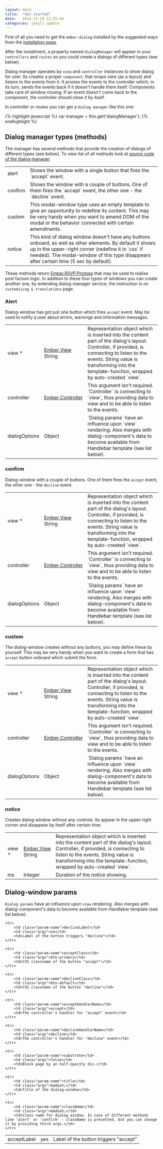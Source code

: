 ```yaml
---
layout: main
title:  "Get started"
date:   2014-12-24 12:25:40
categories: jekyll update
---
```


First of all you need to get the `ember-dialog` installed by the suggested ways from the <a href="./installation.html">installation page</a>.

After the installment, a property named `dialogManager` will appear in your `controllers` and `routes` so you could create a dialogs of different types (see below).

Dialog manager operates by `view` and `controller` instances to show dialog for user. Its creates a proper `component`, that wraps view (as a layout) and listens to the events from it. It proxies the events to the controller which, in its turn, sends the events back if it doesn't handle them itself. Components take care of window closing. If an event doesn't come back to the component, the controller should close it by itself.

In controller or routes you can get a `dialog manager` like this one:

{% highlight javascript %}
var manager = this.get('dialogManager');
{% endhighlight %}


## Dialog manager types (methods)

The manager has several methods that provide the creation of dialogs of different types (see below). To view list of all methods look at <a href="https://github.com/wheely/ember-dialog/blob/master/app/services/dialog-manager.js">source code of the dialog-manager</a>.

<table class="table methods">
    <tr><td class="param-name">alert</td><td>Shows the window with a single button that fires the `accept` event.</td></tr>
    <tr><td class="param-name">confirm</td><td>Shows the window with a couple of buttons. One of them fires the `accept` event, the other one - the `decline` event.</td></tr>
    <tr><td class="param-name">custom</td><td>This modal-window type uses an empty template to give an opportunity to redefine its content. This may be very handy when you want to amend DOM of the modal or the behavior connected with certain amendments.</td></tr>
    <tr><td class="param-name">notice</td><td>This kind of dialog window doesn't have any buttons onboard, as well as other elements. By default it shows up in the upper-right corner (redefine it in `css` if needed). The modal-window of this type disappears after certain time (5 sec by default).</td></tr>
</table>

These methods return <a href="http://emberjs.com/api/classes/RSVP.Promise.html">Ember.RSVP.Promise</a> that may be used to realise post factum logic. In addition to these four types of windows you can create another one, by extending dialog-manager service, the instruction is on `customising & translations` page.


### Alert

Dialog-window has got just one button which fires `accept` event. May be used to notify a user about errors, warnings and information messages.

<table class="table arguments">
    <tr>
        <td class="param-name">view *</td>
        <td class="args">
            <div><a href="http://emberjs.com/api/classes/Ember.View.html">Ember.View</a></div>
            <div>String</div>
        </td>
        <td>
            Representation object which is inserted into the content part of the dialog's layout. Controller, if provided, is connecting to listen to the events. String value is transforming into the template-function, wrapped by auto-created `view`.
        </td>
    </tr>
    <tr>
        <td class="param-name">controller</td>
        <td class="args">
            <div><a href="http://emberjs.com/api/classes/Ember.Controller.html">Ember.Controller</a></div>
        </td>
        <td>
            This argument isn't required. `Controller` is connecting to `view`, thus providing data to view and to be able to listen to the events.
        </td>
    </tr>
    <tr>
        <td class="param-name">dialogOptions</td>
        <td class="args">
            <div>Object</div>
        </td>
        <td>
            `Dialog params` have an influence upon `view` rendering. Also merges with dialog-component's data to become available from Handlebar template (see list below).
        </td>
    </tr>
</table>

### confirm

Dialog-window with a couple of buttons. One of them fires the `accept` event, the other one - the `decline` event.

<table class="table arguments">
    <tr>
        <td class="param-name">view *</td>
        <td class="args">
            <div><a href="http://emberjs.com/api/classes/Ember.View.html">Ember.View</a></div>
            <div>String</div>
        </td>
        <td>
            Representation object which is inserted into the content part of the dialog's layout. Controller, if provided, is connecting to listen to the events. String value is transforming into the template-function, wrapped by auto-created `view`.
        </td>
    </tr>
    <tr>
        <td class="param-name">controller</td>
        <td class="args">
            <div><a href="http://emberjs.com/api/classes/Ember.Controller.html">Ember.Controller</a></div>
        </td>
        <td>
            This argument isn't required. `Controller` is connecting to `view`, thus providing data to view and to be able to listen to the events.
        </td>
    </tr>
    <tr>
        <td class="param-name">dialogOptions</td>
        <td class="args">
            <div>Object</div>
        </td>
        <td>
            `Dialog params` have an influence upon `view` rendering. Also merges with dialog-component's data to become available from Handlebar template (see list below).
        </td>
    </tr>
</table>

### custom

The dialog-window creates without any buttons, you may define these by yourself. This may be very handy when you want to create a form that has `accept` button onboard which submit the form.

<table class="table arguments">
    <tr>
        <td class="param-name">view *</td>
        <td class="args">
            <div><a href="http://emberjs.com/api/classes/Ember.View.html">Ember.View</a></div>
            <div>String</div>
        </td>
        <td>
            Representation object which is inserted into the content part of the dialog's layout. Controller, if provided, is connecting to listen to the events. String value is transforming into the template-function, wrapped by auto-created `view`.
        </td>
    </tr>
    <tr>
        <td class="param-name">controller</td>
        <td class="args">
            <div><a href="http://emberjs.com/api/classes/Ember.Controller.html">Ember.Controller</a></div>
        </td>
        <td>
            This argument isn't required. `Controller` is connecting to `view`, thus providing data to view and to be able to listen to the events.
        </td>
    </tr>
    <tr>
        <td class="param-name">dialogOptions</td>
        <td class="args">
            <div>Object</div>
        </td>
        <td>
            `Dialog params` have an influence upon `view` rendering. Also merges with dialog-component's data to become available from Handlebar template (see list below).
        </td>
    </tr>
</table>

### notice

Creates dialog window without any controls. Its appear in the upper-right corner and disappear by itself after certain time.

<table class="table arguments">
    <tr>
        <td class="param-name">view *</td>
        <td class="args">
            <div><a href="http://emberjs.com/api/classes/Ember.View.html">Ember.View</a></div>
            <div>String</div>
        </td>
        <td>
            Representation object which is inserted into the content part of the dialog's layout. Controller, if provided, is connecting to listen to the events. String value is transforming into the template-function, wrapped by auto-created `view`.
        </td>
    </tr>
    <tr>
        <td class="param-name">ms</td>
        <td class="args">Integer</td>
        <td>
            Duration of the notice showing.
        </td>
    </tr>
</table>

## Dialog-window params

`Dialog params` have an influence upon `view` rendering. Also merges with dialog-component's data to become available from Handlebar template (see list below).

<table class="table arguments">
    <tr>
        <td class="param-name">acceptLabel</td>
        <td class="args">yes</td>
        <td>Label of the button triggers "accept"</td>
    </tr>

    <tr>
        <td class="param-name">declineLabel</td>
        <td class="args">no</td>
        <td>Label of the button triggers "decline"</td>
    </tr>

    <tr>
        <td class="param-name">acceptClass</td>
        <td class="args">btn-primary</td>
        <td>CSS classname of the button "accept"</td>
    </tr>

    <tr>
        <td class="param-name">declineClass</td>
        <td class="args">btn-default</td>
        <td>CSS classname of the button "decline"</td>
    </tr>

    <tr>
        <td class="param-name">acceptHandlerName</td>
        <td class="args">accept</td>
        <td>The controller's handler for "accept" event</td>
    </tr>

    <tr>
        <td class="param-name">declineHandlerName</td>
        <td class="args">decline</td>
        <td>The controller's handler for "decline" event</td>
    </tr>

    <tr>
        <td class="param-name">substrate</td>
        <td class="args">false</td>
        <td>Block page by an half-opacity div.</td>
    </tr>

    <tr>
        <td class="param-name">title</td>
        <td class="args">&mdash;</td>
        <td>Title of the dialog-window</td>
    </tr>

    <tr>
        <td class="param-name">className</td>
        <td class="args">&mdash;</td>
        <td>Class name for dialog window. In case of different methods like 'alert' or 'confirm' - className is presetted, but you can change it by providing third args.</td>
    </tr>
</table>